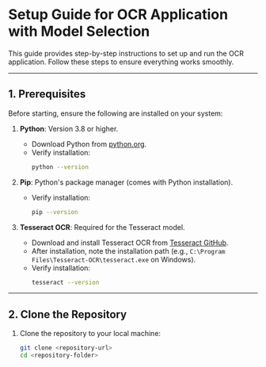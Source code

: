 # Setup Guide for OCR Application with Model Selection

This guide provides step-by-step instructions to set up and run the OCR application. Follow these steps to ensure everything works smoothly.

---

## **1. Prerequisites**

Before starting, ensure the following are installed on your system:

1. **Python**: Version 3.8 or higher.
   - Download Python from [python.org](https://www.python.org/downloads/).
   - Verify installation:
     ```bash
     python --version
     ```

2. **Pip**: Python's package manager (comes with Python installation).
   - Verify installation:
     ```bash
     pip --version
     ```

3. **Tesseract OCR**: Required for the Tesseract model.
   - Download and install Tesseract OCR from [Tesseract GitHub](https://github.com/tesseract-ocr/tesseract).
   - After installation, note the installation path (e.g., `C:\Program Files\Tesseract-OCR\tesseract.exe` on Windows).
   - Verify installation:
     ```bash
     tesseract --version
     ```

---

## **2. Clone the Repository**

1. Clone the repository to your local machine:
   ```bash
   git clone <repository-url>
   cd <repository-folder>